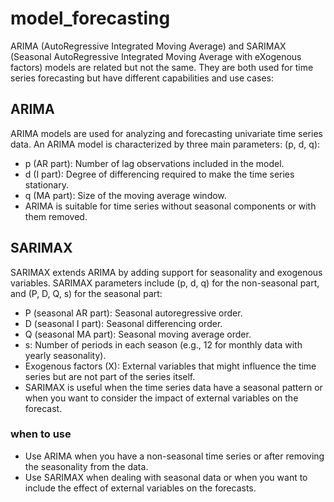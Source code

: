 # model_forecasting

ARIMA (AutoRegressive Integrated Moving Average) and SARIMAX (Seasonal AutoRegressive Integrated Moving Average with eXogenous factors) models are related but not the same. They are both used for time series forecasting but have different capabilities and use cases:

## ARIMA

ARIMA models are used for analyzing and forecasting univariate time series data.
An ARIMA model is characterized by three main parameters: (p, d, q):

- p (AR part): Number of lag observations included in the model.
- d (I part): Degree of differencing required to make the time series stationary.
- q (MA part): Size of the moving average window.
- ARIMA is suitable for time series without seasonal components or with them removed.

## SARIMAX

SARIMAX extends ARIMA by adding support for seasonality and exogenous variables.
SARIMAX parameters include (p, d, q) for the non-seasonal part, and (P, D, Q, s) for the seasonal part:

- P (seasonal AR part): Seasonal autoregressive order.
- D (seasonal I part): Seasonal differencing order.
- Q (seasonal MA part): Seasonal moving average order.
- s: Number of periods in each season (e.g., 12 for monthly data with yearly seasonality).
- Exogenous factors (X): External variables that might influence the time series but are not part of the series itself.
- SARIMAX is useful when the time series data have a seasonal pattern or when you want to consider the impact of external variables on the forecast.

### when to use

- Use ARIMA when you have a non-seasonal time series or after removing the seasonality from the data.
- Use SARIMAX when dealing with seasonal data or when you want to include the effect of external variables on the forecasts.
